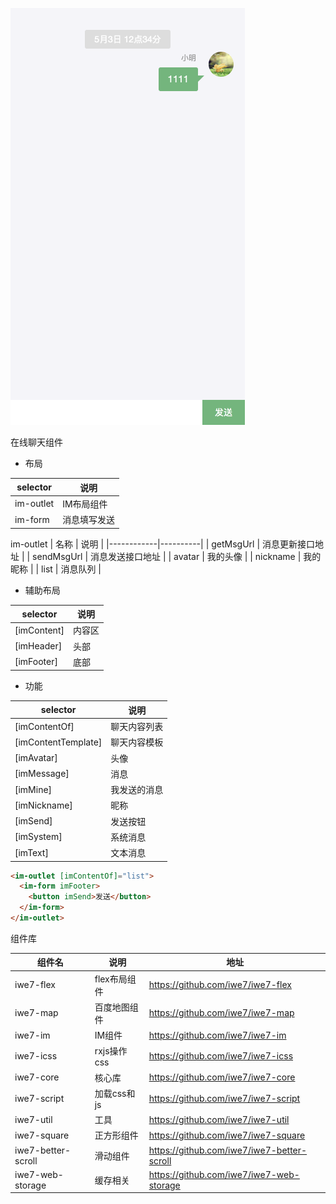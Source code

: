 ![preview](./docs/Iwe7Mobile.png)

在线聊天组件

* 布局

| selector  | 说明     |
|-----------|--------|
| im-outlet | IM布局组件 |
| im-form   | 消息填写发送 |

im-outlet
| 名称         | 说明       |
|------------|----------|
| getMsgUrl  | 消息更新接口地址 |
| sendMsgUrl | 消息发送接口地址 |
| avatar     | 我的头像     |
| nickname   | 我的昵称     |
| list       | 消息队列     |


* 辅助布局

| selector    | 说明  |
|-------------|-----|
| [imContent] | 内容区 |
| [imHeader]  | 头部  |
| [imFooter]  | 底部  |

* 功能

| selector            | 说明     |
|---------------------|--------|
| [imContentOf]       | 聊天内容列表 |
| [imContentTemplate] | 聊天内容模板 |
| [imAvatar]          | 头像     |
| [imMessage]         | 消息     |
| [imMine]            | 我发送的消息 |
| [imNickname]        | 昵称     |
| [imSend]            | 发送按钮   |
| [imSystem]          | 系统消息   |
| [imText]            | 文本消息   |

```html
<im-outlet [imContentOf]="list">
  <im-form imFooter>
    <button imSend>发送</button>
  </im-form>
</im-outlet>
```

组件库


| 组件名                | 说明        | 地址                                         |
|--------------------|-----------|--------------------------------------------|
| iwe7-flex          | flex布局组件  | https://github.com/iwe7/iwe7-flex          |
| iwe7-map           | 百度地图组件    | https://github.com/iwe7/iwe7-map           |
| iwe7-im            | IM组件      | https://github.com/iwe7/iwe7-im            |
| iwe7-icss          | rxjs操作css | https://github.com/iwe7/iwe7-icss          |
| iwe7-core          | 核心库       | https://github.com/iwe7/iwe7-core          |
| iwe7-script        | 加载css和js  | https://github.com/iwe7/iwe7-script        |
| iwe7-util          | 工具        | https://github.com/iwe7/iwe7-util          |
| iwe7-square        | 正方形组件     | https://github.com/iwe7/iwe7-square        |
| iwe7-better-scroll | 滑动组件      | https://github.com/iwe7/iwe7-better-scroll |
| iwe7-web-storage   | 缓存相关      | https://github.com/iwe7/iwe7-web-storage   |
